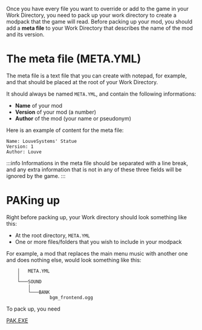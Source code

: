<!-- TITLE:3. Packing -->

Once you have every file you want to override or add to the game in your Work Directory, you need to pack up your work directory to create a modpack that the game will read.
Before packing up your mod, you should add a **meta file** to your Work Directory that describes the name of the mod and its version.
# The meta file (META.YML)
The meta file is a text file that you can create with notepad, for example, and that should be placed at the root of your Work Directory.

It should always be named `META.YML`, and contain the following informations:
* **Name** of your mod
* **Version** of your mod (a number)
* **Author** of the mod (your name or pseudonym)

Here is an example of content for the meta file:
```
Name: LouveSystems' Statue
Version: 1
Author: Louve
```

:::info
Informations in the meta file should be separated with a line break, and any extra information that is not in any of these three fields will be ignored by the game.
:::
# PAKing up
Right before packing up, your Work directory should look something like this:
* At the root directory, `META.YML`
* One or more files/folders that you wish to include in your modpack

For example, a mod that replaces the main menu music with another one and does nothing else, would look something like this:
```└───My mod
    │   META.YML
    │
    └───SOUND
        │
        └───BANK
                bgm_frontend.ogg
```

To pack up, you need

[PAK.EXE](/_contents/downloadable/PAK.EXE)